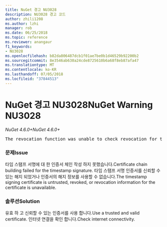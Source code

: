 ```yaml
---
title: NuGet 경고 NU3028
description: NU3028 경고 코드
author: zhili1208
ms.author: lzhi
manager: rob
ms.date: 06/25/2018
ms.topic: reference
ms.reviewer: anangaur
f1_keywords:
- NU3028
ms.openlocfilehash: b82da806487dcb1f01ae7be0b1d46529b92200b2
ms.sourcegitcommit: 8e3546ab630a24cde8725610b6a68f8eb87afa47
ms.translationtype: MT
ms.contentlocale: ko-KR
ms.lasthandoff: 07/05/2018
ms.locfileid: "37844513"
---
```

# <a name="nuget-warning-nu3028"></a><span data-ttu-id="b2c46-103">NuGet 경고 NU3028</span><span class="sxs-lookup"><span data-stu-id="b2c46-103">NuGet Warning NU3028</span></span>

<span data-ttu-id="b2c46-104">*NuGet 4.6.0+*</span><span class="sxs-lookup"><span data-stu-id="b2c46-104">*NuGet 4.6.0+*</span></span>

<pre>The revocation function was unable to check revocation for the certificate.</pre>

### <a name="issue"></a><span data-ttu-id="b2c46-105">문제</span><span class="sxs-lookup"><span data-stu-id="b2c46-105">Issue</span></span>
<span data-ttu-id="b2c46-106">타임 스탬프 서명에 대 한 인증서 체인 작성 하지 못했습니다.</span><span class="sxs-lookup"><span data-stu-id="b2c46-106">Certificate chain building failed for the timestamp signature.</span></span> <span data-ttu-id="b2c46-107">타임 스탬프 서명 인증서를 신뢰할 수 있는 해지 되었거나 인증서의 해지 정보를 사용할 수 없습니다.</span><span class="sxs-lookup"><span data-stu-id="b2c46-107">The timestamp signing certificate is untrusted, revoked, or revocation information for the certificate is unavailable.</span></span>

### <a name="solution"></a><span data-ttu-id="b2c46-108">솔루션</span><span class="sxs-lookup"><span data-stu-id="b2c46-108">Solution</span></span>
<span data-ttu-id="b2c46-109">유효 하 고 신뢰할 수 있는 인증서를 사용 합니다.</span><span class="sxs-lookup"><span data-stu-id="b2c46-109">Use a trusted and valid certificate.</span></span> <span data-ttu-id="b2c46-110">인터넷 연결을 확인 합니다.</span><span class="sxs-lookup"><span data-stu-id="b2c46-110">Check internet connectivity.</span></span>